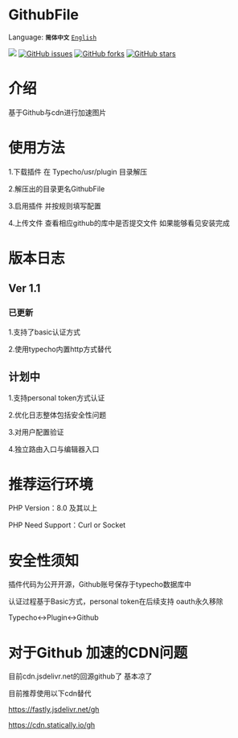 # GithubFile

Language: 
**`简体中文`** 
[`English`](https://github.com/Mlikiowa/GithubFile/blob/dev/Readme_En.md)


[![](https://img.shields.io/github/license/MliKiowa/GithubFile?style=flat-square)](https://github.com/MliKiowa/GithubFile/blob/master/LICENSE)
[![GitHub issues](https://img.shields.io/github/issues/MliKiowa/GithubFile?style=flat-square)](https://github.com/MliKiowa/GithubFile/issues)
[![GitHub forks](https://img.shields.io/github/forks/MliKiowa/GithubFile?style=flat-square)](https://github.com/MliKiowa/GithubFile/network)
[![GitHub stars](https://img.shields.io/github/stars/MliKiowa/GithubFile?style=flat-square)](https://github.com/MliKiowa/GithubFile/stargazers)

# 介绍
基于Github与cdn进行加速图片

# 使用方法
1.下载插件 在 Typecho/usr/plugin 目录解压

2.解压出的目录更名GithubFile

3.启用插件 并按规则填写配置

4.上传文件 查看相应github的库中是否提交文件 如果能够看见安装完成
# 版本日志
## Ver 1.1
### 已更新
1.支持了basic认证方式

2.使用typecho内置http方式替代

## 计划中
1.支持personal token方式认证

2.优化日志整体包括安全性问题

3.对用户配置验证

4.独立路由入口与编辑器入口
# 推荐运行环境
PHP Version：8.0 及其以上

PHP Need Support：Curl or Socket

# 安全性须知
插件代码为公开开源，Github账号保存于typecho数据库中

认证过程基于Basic方式，personal token在后续支持 oauth永久移除

Typecho<->Plugin<->Github

# 对于Github 加速的CDN问题
目前cdn.jsdelivr.net的回源github了 基本凉了

目前推荐使用以下cdn替代

https://fastly.jsdelivr.net/gh

https://cdn.statically.io/gh
